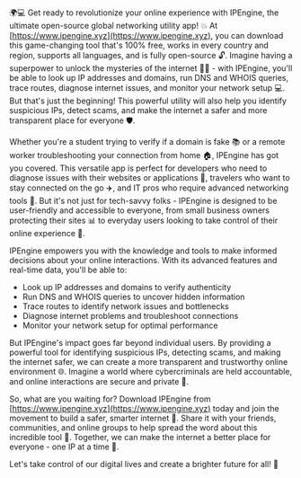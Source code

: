 🌍💻 Get ready to revolutionize your online experience with IPEngine, the ultimate open-source global networking utility app! 💥 At [https://www.ipengine.xyz](https://www.ipengine.xyz), you can download this game-changing tool that's 100% free, works in every country and region, supports all languages, and is fully open-source 🔓. Imagine having a superpower to unlock the mysteries of the internet 🕵️‍♀️ - with IPEngine, you'll be able to look up IP addresses and domains, run DNS and WHOIS queries, trace routes, diagnose internet issues, and monitor your network setup 💻. But that's just the beginning! This powerful utility will also help you identify suspicious IPs, detect scams, and make the internet a safer and more transparent place for everyone 🛡️.

Whether you're a student trying to verify if a domain is fake 📚 or a remote worker troubleshooting your connection from home 🏠, IPEngine has got you covered. This versatile app is perfect for developers who need to diagnose issues with their websites or applications 🔧, travelers who want to stay connected on the go ✈️, and IT pros who require advanced networking tools 💼. But it's not just for tech-savvy folks - IPEngine is designed to be user-friendly and accessible to everyone, from small business owners protecting their sites 📊 to everyday users looking to take control of their online experience 👀.

IPEngine empowers you with the knowledge and tools to make informed decisions about your online interactions. With its advanced features and real-time data, you'll be able to:

* Look up IP addresses and domains to verify authenticity
* Run DNS and WHOIS queries to uncover hidden information
* Trace routes to identify network issues and bottlenecks
* Diagnose internet problems and troubleshoot connections
* Monitor your network setup for optimal performance

But IPEngine's impact goes far beyond individual users. By providing a powerful tool for identifying suspicious IPs, detecting scams, and making the internet safer, we can create a more transparent and trustworthy online environment 🌐. Imagine a world where cybercriminals are held accountable, and online interactions are secure and private 💯.

So, what are you waiting for? Download IPEngine from [https://www.ipengine.xyz](https://www.ipengine.xyz) today and join the movement to build a safer, smarter internet 🚀. Share it with your friends, communities, and online groups to help spread the word about this incredible tool 🔁. Together, we can make the internet a better place for everyone - one IP at a time 💪.

Let's take control of our digital lives and create a brighter future for all! 🌟